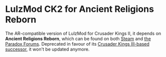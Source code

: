 # LulzMod CK2 for Ancient Religions Reborn

The AR-compatible version of LulzMod for Crusader Kings II, it depends on **Ancient Religions Reborn**, which can be found on both [Steam](https://steamcommunity.com/sharedfiles/filedetails/?l=english&id=396779137) and [the Paradox Forums](https://forum.paradoxplaza.com/forum/threads/ancient-religions-reborn.829413/). Deprecated in favour of its [Crusader Kings III-based successor](https://git.sonck.nl/metalhead/paradox-mods/lulzmod-ck3), it won't be updated anymore.